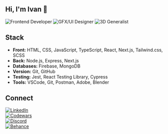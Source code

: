## Hi, I'm Ivan 👋

![Frontend Developer](https://img.shields.io/badge/frontend%20developer-%F0%9F%92%BB-fcd42c)
![GFX/UI Designer](https://img.shields.io/badge/gfx%2Fui_designer-%F0%9F%9A%80-a49cc4)
![3D Generalist](https://img.shields.io/badge/3d%20generalist-%F0%9F%91%BE-8cccac)




## Stack
* **Front:** HTML, CSS, JavaScript, TypeScript, React, Next.js, Tailwind.css, SCSS
* **Back:** Node.js, Express, Next.js
* **Databases:** Firebase, MongoDB
* **Version:** Git, GitHub
* **Testing:** Jest, React Testing Library, Cypress
* **Tools:** VSCode, Git, Postman, Adobe, Blender

## Connect
[![LinkedIn](https://img.shields.io/badge/LinkedIn-Connect-white?style=social&logo=linkedin&logoColor=0a66c2&labelColor=ef5353&color=white)](https://www.linkedin.com/in/ivnteterin)\
[![Codewars](https://img.shields.io/badge/Codewars-Follow-white?style=social&logo=codewars&logoColor=ef5353&labelColor=ef5353&color=white)](https://www.codewars.com/users/ivnteterin)\
[![Discord](https://img.shields.io/badge/Discord-Message-white?style=social&logo=discord&logoColor=515dea&labelColor=515be1&color=white)](https://www.discordapp.com/users/ivnteterin)\
[![Behance](https://img.shields.io/badge/Behance-Follow-white?style=social&logo=behance&logoColor=0041d1&labelColor=515be1&color=white)](https://www.behance.net/ivnteterin)



